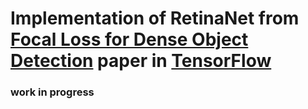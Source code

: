 # Implementation of RetinaNet from [Focal Loss for Dense Object Detection](https://arxiv.org/abs/1708.02002) paper in [TensorFlow](https://www.tensorflow.org/)

### work in progress
